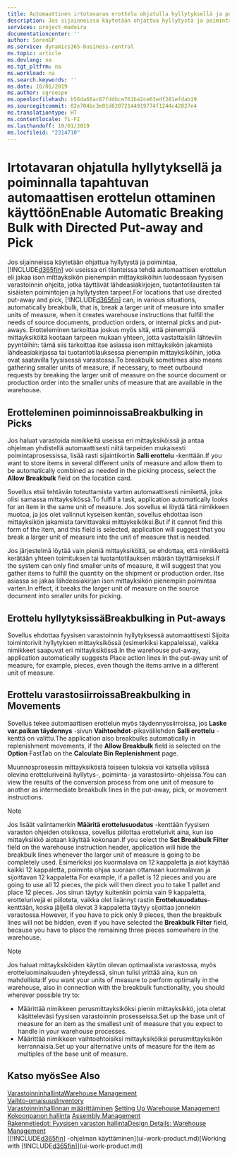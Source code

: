 ```yaml
---
title: Automaattinen irtotavaran erottelu ohjatulla hyllytyksellä ja poiminnalla | Microsoft Docs
description: Jos sijainneissa käytetään ohjattua hyllytystä ja poimintaa, voit erotella ison mittayksikön pienempiin mittayksiköihin, kun luodaan fyysisen varastoinnin ohjeita, jotka täyttävät lähdeasiakirjojen, tuotantotilausten tai sisäisten poimintojen ja hyllytysten tarpeet.
services: project-madeira
documentationcenter: ''
author: SorenGP
ms.service: dynamics365-business-central
ms.topic: article
ms.devlang: na
ms.tgt_pltfrm: na
ms.workload: na
ms.search.keywords: ''
ms.date: 10/01/2019
ms.author: sgroespe
ms.openlocfilehash: b56da66ac87fddbce761ba2ce63edf281efdab19
ms.sourcegitcommit: 02e704bc3e01d62072144919774f1244c42827e4
ms.translationtype: HT
ms.contentlocale: fi-FI
ms.lasthandoff: 10/01/2019
ms.locfileid: "2314710"
---
```

# <a name="enable-automatic-breaking-bulk-with-directed-put-away-and-pick"></a><span data-ttu-id="fff64-103">Irtotavaran ohjatulla hyllytyksellä ja poiminnalla tapahtuvan automaattisen erottelun ottaminen käyttöön</span><span class="sxs-lookup"><span data-stu-id="fff64-103">Enable Automatic Breaking Bulk with Directed Put-away and Pick</span></span>
<span data-ttu-id="fff64-104">Jos sijainneissa käytetään ohjattua hyllytystä ja poimintaa, [!INCLUDE[d365fin](includes/d365fin_md.md)] voi useissa eri tilanteissa tehdä automaattisen erottelun eli jakaa ison mittayksikön pienempiin mittayksiköihin luodessaan fyysisen varastoinnin ohjeita, jotka täyttävät lähdeasiakirjojen, tuotantotilausten tai sisäisten poimintojen ja hyllytysten tarpeet.</span><span class="sxs-lookup"><span data-stu-id="fff64-104">For locations that use directed put-away and pick, [!INCLUDE[d365fin](includes/d365fin_md.md)] can, in various situations, automatically breakbulk, that is, break a larger unit of measure into smaller units of measure, when it creates warehouse instructions that fulfill the needs of source documents, production orders, or internal picks and put-aways.</span></span> <span data-ttu-id="fff64-105">Erotteleminen tarkoittaa joskus myös sitä, että pienempiä mittayksiköitä kootaan tarpeen mukaan yhteen, jotta vastattaisiin lähteviin pyyntöihin: tämä siis tarkoittaa itse asiassa ison mittayksikön jakamista lähdeasiakirjassa tai tuotantotilauksessa pienempiin mittayksiköihin, jotka ovat saatavilla fyysisessä varastossa.</span><span class="sxs-lookup"><span data-stu-id="fff64-105">To breakbulk sometimes also means gathering smaller units of measure, if necessary, to meet outbound requests by breaking the larger unit of measure on the source document or production order into the smaller units of measure that are available in the warehouse.</span></span>   

## <a name="breakbulking-in-picks"></a><span data-ttu-id="fff64-106">Erotteleminen poiminnoissa</span><span class="sxs-lookup"><span data-stu-id="fff64-106">Breakbulking in Picks</span></span>  
<span data-ttu-id="fff64-107">Jos haluat varastoida nimikkeitä useissa eri mittayksiköissä ja antaa ohjelman yhdistellä automaattisesti niitä tarpeiden mukaisesti poimintaprosessissa, lisää rasti sijaintikortin  **Salli erottelu** -kenttään.</span><span class="sxs-lookup"><span data-stu-id="fff64-107">If you want to store items in several different units of measure and allow them to be automatically combined as needed in the picking process, select the **Allow Breakbulk** field on the location card.</span></span>  

<span data-ttu-id="fff64-108">Sovellus etsii tehtävän toteuttamista varten automaattisesti nimikettä, joka olisi samassa mittayksikössä.</span><span class="sxs-lookup"><span data-stu-id="fff64-108">To fulfill a task, application automatically looks for an item in the same unit of measure.</span></span> <span data-ttu-id="fff64-109">Jos sovellus ei löydä tätä nimikkeen muotoa, ja jos olet valinnut kyseisen kentän, sovellus ehdottaa ison mittayksikön jakamista tarvittavaksi mittayksiköksi.</span><span class="sxs-lookup"><span data-stu-id="fff64-109">But if it cannot find this form of the item, and this field is selected, application will suggest that you break a larger unit of measure into the unit of measure that is needed.</span></span>  

<span data-ttu-id="fff64-110">Jos järjestelmä löytää vain pieniä mittayksiköitä, se ehdottaa, että nimikkeitä kerätään yhteen toimituksen tai tuotantotilauksen määrän täyttämiseksi.</span><span class="sxs-lookup"><span data-stu-id="fff64-110">If the system can only find smaller units of measure, it will suggest that you gather items to fulfill the quantity on the shipment or production order.</span></span> <span data-ttu-id="fff64-111">Itse asiassa se jakaa lähdeasiakirjan ison mittayksikön pienempiin poimintaa varten.</span><span class="sxs-lookup"><span data-stu-id="fff64-111">In effect, it breaks the larger unit of measure on the source document into smaller units for picking.</span></span>  

## <a name="breakbulking-in-put-aways"></a><span data-ttu-id="fff64-112">Erottelu hyllytyksissä</span><span class="sxs-lookup"><span data-stu-id="fff64-112">Breakbulking in Put-aways</span></span>  
<span data-ttu-id="fff64-113">Sovellus ehdottaa fyysisen varastoinnin hyllytyksessä automaattisesti Sijoita toimintorivit hyllytyksen mittayksikössä (esimerkiksi kappaleissa), vaikka nimikkeet saapuvat eri mittayksikössä.</span><span class="sxs-lookup"><span data-stu-id="fff64-113">In the warehouse put-away, application automatically suggests Place action lines in the put-away unit of measure, for example, pieces, even though the items arrive in a different unit of measure.</span></span>  

## <a name="breakbulking-in-movements"></a><span data-ttu-id="fff64-114">Erottelu varastosiirroissa</span><span class="sxs-lookup"><span data-stu-id="fff64-114">Breakbulking in Movements</span></span>  
<span data-ttu-id="fff64-115">Sovellus tekee automaattisen erottelun myös täydennyssiirroissa, jos **Laske var.paikan täydennys** -sivun **Vaihtoehdot**-pikavälilehden **Salli erottelu** -kenttä on valittu.</span><span class="sxs-lookup"><span data-stu-id="fff64-115">The application also breakbulks automatically in replenishment movements, if the **Allow Breakbulk** field is selected on the **Option** FastTab on the **Calculate Bin Replenishment** page.</span></span>  

<span data-ttu-id="fff64-116">Muunnosprosessin mittayksiköstä toiseen tuloksia voi katsella välissä olevina erotteluriveinä hyllytys-, poiminta- ja varastosiirto-ohjeissa.</span><span class="sxs-lookup"><span data-stu-id="fff64-116">You can view the results of the conversion process from one unit of measure to another as intermediate breakbulk lines in the put-away, pick, or movement instructions.</span></span>  

> [!NOTE]  
>  <span data-ttu-id="fff64-117">Jos lisäät valintamerkin **Määritä erottelusuodatus** -kenttään fyysisen varaston ohjeiden otsikossa, sovellus piilottaa erottelurivit aina, kun iso mittayksikkö aiotaan käyttää kokonaan.</span><span class="sxs-lookup"><span data-stu-id="fff64-117">If you select the **Set Breakbulk Filter** field on the warehouse instruction header, application will hide the breakbulk lines whenever the larger unit of measure is going to be completely used.</span></span> <span data-ttu-id="fff64-118">Esimerkiksi jos kuormalava on 12 kappaletta ja aiot käyttää kaikki 12 kappaletta, poiminta ohjaa suoraan ottamaan kuormalavan ja sijoittavan 12 kappaletta.</span><span class="sxs-lookup"><span data-stu-id="fff64-118">For example, if a pallet is 12 pieces and you are going to use all 12 pieces, the pick will then direct you to take 1 pallet and place 12 pieces.</span></span> <span data-ttu-id="fff64-119">Jos sinun täytyy kuitenkin poimia vain 9 kappaletta, erottelurivejä ei piiloteta, vaikka olet lisännyt rastin **Erottelusuodatus**-kenttään, koska jäljellä olevat 3 kappaletta täytyy sijoittaa jonnekin varastossa.</span><span class="sxs-lookup"><span data-stu-id="fff64-119">However, if you have to pick only 9 pieces, then the breakbulk lines will not be hidden, even if you have selected the **Breakbulk Filter** field, because you have to place the remaining three pieces somewhere in the warehouse.</span></span>  

> [!NOTE]  
>  <span data-ttu-id="fff64-120">Jos haluat mittayksiköiden käytön olevan optimaalista varastossa, myös erotteluominaisuuden yhteydessä, sinun tulisi yrittää aina, kun on mahdollista:</span><span class="sxs-lookup"><span data-stu-id="fff64-120">If you want your units of measure to perform optimally in the warehouse, also in connection with the breakbulk functionality, you should wherever possible try to:</span></span>  
>   
> - <span data-ttu-id="fff64-121">Määrittää nimikkeen perusmittayksiköksi pienin mittayksikkö, jota oletat käsitteleväsi fyysisen varastoinnin prosesseissa.</span><span class="sxs-lookup"><span data-stu-id="fff64-121">Set up the base unit of measure for an item as the smallest unit of measure that you expect to handle in your warehouse processes.</span></span>  
> - <span data-ttu-id="fff64-122">Määrittää nimikkeen vaihtoehtoisiksi mittayksiköiksi perusmittayksikön kerrannaisia.</span><span class="sxs-lookup"><span data-stu-id="fff64-122">Set up your alternative units of measure for the item as multiples of the base unit of measure.</span></span>  

## <a name="see-also"></a><span data-ttu-id="fff64-123">Katso myös</span><span class="sxs-lookup"><span data-stu-id="fff64-123">See Also</span></span>  
[<span data-ttu-id="fff64-124">Varastoinninhallinta</span><span class="sxs-lookup"><span data-stu-id="fff64-124">Warehouse Management</span></span>](warehouse-manage-warehouse.md)  
[<span data-ttu-id="fff64-125">Vaihto-omaisuus</span><span class="sxs-lookup"><span data-stu-id="fff64-125">Inventory</span></span>](inventory-manage-inventory.md)  
<span data-ttu-id="fff64-126">[Varastoinninhallinnan määrittäminen](warehouse-setup-warehouse.md)   </span><span class="sxs-lookup"><span data-stu-id="fff64-126">[Setting Up Warehouse Management](warehouse-setup-warehouse.md)   </span></span>  
<span data-ttu-id="fff64-127">[Kokoonpanon hallinta](assembly-assemble-items.md)  </span><span class="sxs-lookup"><span data-stu-id="fff64-127">[Assembly Management](assembly-assemble-items.md)  </span></span>  
[<span data-ttu-id="fff64-128">Rakennetiedot: Fyysisen varaston hallinta</span><span class="sxs-lookup"><span data-stu-id="fff64-128">Design Details: Warehouse Management</span></span>](design-details-warehouse-management.md)  
<span data-ttu-id="fff64-129">[[!INCLUDE[d365fin](includes/d365fin_md.md)] -ohjelman käyttäminen](ui-work-product.md)</span><span class="sxs-lookup"><span data-stu-id="fff64-129">[Working with [!INCLUDE[d365fin](includes/d365fin_md.md)]](ui-work-product.md)</span></span>  
